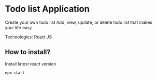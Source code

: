 # Todo list Application

Create your own todo list
Add, view, update, or delete todo list that makes your life easy

Technologies: React JS

## How to install?

Install latest react version

`npm start`
